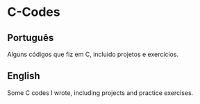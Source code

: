 # C-Codes
## Português
Alguns códigos que fiz em C, incluido projetos e exercícios.
## English
Some C codes I wrote, including projects and practice exercises.
